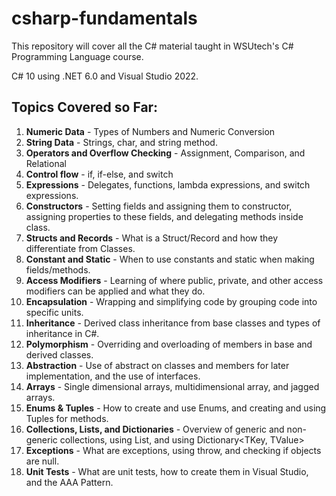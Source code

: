 # csharp-fundamentals
This repository will cover all the C# material taught in WSUtech's C# Programming Language course.

C# 10 using .NET 6.0 and Visual Studio 2022.

## Topics Covered so Far:
1. **Numeric Data** - Types of Numbers and Numeric Conversion
2. **String Data** - Strings, char, and string method.
3. **Operators and Overflow Checking** - Assignment, Comparison, and Relational
4. **Control flow** - if, if-else, and switch
5. **Expressions** - Delegates, functions, lambda expressions, and switch expressions.
6. **Constructors** - Setting fields and assigning them to constructor, assigning properties to these fields, and delegating methods inside class.
7. **Structs and Records** - What is a Struct/Record and how they differentiate from Classes.
8. **Constant and Static** - When to use constants and static when making fields/methods.
9. **Access Modifiers** - Learning of where public, private, and other access modifiers can be applied and what they do.
10. **Encapsulation** - Wrapping and simplifying code by grouping code into specific units.
11. **Inheritance** - Derived class inheritance from base classes and types of inheritance in C#.
12. **Polymorphism** - Overriding and overloading of members in base and derived classes.
13. **Abstraction** - Use of abstract on classes and members for later implementation, and the use of interfaces.
14. **Arrays** - Single dimensional arrays, multidimensional array, and jagged arrays.
15. **Enums & Tuples** - How to create and use Enums, and creating and using Tuples for methods.
16. **Collections, Lists, and Dictionaries** - Overview of generic and non-generic collections, using List<T>, and using Dictionary<TKey, TValue>
17. **Exceptions** - What are exceptions, using throw, and checking if objects are null.
18. **Unit Tests** - What are unit tests, how to create them in Visual Studio, and the AAA Pattern.
